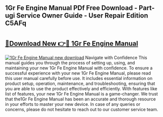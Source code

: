## 1Gr Fe Engine Manual PDf Free Download - Part-ugi Service Owner Guide - User Repair Edition C5AFq

# <h2><a href="http://bc29995.oget.top/?id=1Gr+Fe+Engine+Manual">🔗Download New 👉🔴 1Gr Fe Engine Manual</a></h2>

[![1Gr Fe Engine Manual new download](https://i.imgur.com/5g1atiW.png)](http://bc29995.oget.top/?id=1Gr+Fe+Engine+Manual)
Navigate with Confidence This manual guides you through the process of setting up, using, and maintaining your new 1Gr Fe Engine Manual with confidence. To ensure a successful experience with your new 1Gr Fe Engine Manual, please read this user manual carefully before use. It includes essential information on product setup, operation, maintenance, and troubleshooting, ensuring that you are able to use the product effectively and efficiently. With features like list of features, your new 1Gr Fe Engine Manual is a game-changer. We trust that the1Gr Fe Engine Manual has been an accurate and thorough resource in your efforts to master your new device. In case of any queries or concerns, please do not hesitate to reach out to our customer service team.
